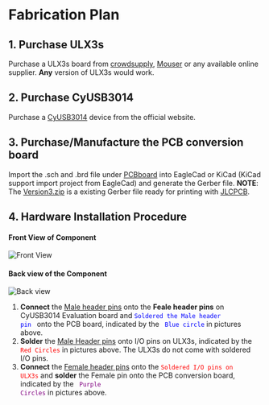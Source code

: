 
# Fabrication Plan

## 1. Purchase ULX3s
Purchase a ULX3s board from [crowdsupply](https://www.crowdsupply.com/radiona/ulx3s#products), [Mouser](https://www.mouser.com/c/?q=ulx3s) or any available online supplier. **Any** version of ULX3s would work.
## 2. Purchase CyUSB3014 
Purchase a [CyUSB3014]((https://www.infineon.com/cms/en/product/evaluation-boards/cyusb3kit-003/)) device from the official website.
## 3. Purchase/Manufacture the PCB conversion board
Import the .sch and .brd file under [PCBboard](./PCBboard/CypressToULX3sVersion3/) into EagleCad or KiCad (KiCad support import project from EagleCad) and generate the Gerber file.  **NOTE**: The [Version3.zip](./PCBboard/CypressToULX3sVersion3/Version3.zip) is a existing Gerber file ready for printing with [JLCPCB](https://jlcpcb.com/).


## 4. Hardware Installation Procedure
####  Front View of Component
![Front View](./ImageForDocumentation/FrontViewOfComponent-Instruction.png)
####  Back view of the Component
![Back view](./ImageForDocumentation/BackViewOfComponent-Instruction.png)

1. **Connect** the [Male header pins](https://www.amazon.com/dp/B0BX865TRT?ref=ppx_yo2ov_dt_b_product_details&th=1) onto the **Feale header pins** on CyUSB3014 Evaluation board and <code style="color:blue">Soldered the Male header pin </code> onto the PCB board, indicated by the <code style="color:blue"> Blue circle</code> in pictures above. 
2. **Solder** the [Male Header pins](https://www.amazon.com/dp/B09MYRVJ65/ref=sspa_dk_detail_0?pd_rd_i=B09MYRVJ65&pd_rd_w=lutMY&content-id=amzn1.sym.386c274b-4bfe-4421-9052-a1a56db557ab&pf_rd_p=386c274b-4bfe-4421-9052-a1a56db557ab&pf_rd_r=207ETTBWEP14CRV8V0CX&pd_rd_wg=HHOV7&pd_rd_r=2527f86b-39b5-4beb-b827-bb7b904f87ed&s=electronics&sp_csd=d2lkZ2V0TmFtZT1zcF9kZXRhaWxfdGhlbWF0aWM&th=1) onto I/O pins on ULX3s, indicated by the <code style="color:red"> Red Circles</code> in pictures above. The ULX3s do not come with soldered I/O pins.
3. **Connect** the [Female header pins](https://www.amazon.com/dp/B0BX865TRT?ref=ppx_yo2ov_dt_b_product_details&th=1) onto the  <code style="color:red">Soldered I/O pins on ULX3s</code> and **solder** the Female pin onto the PCB conversion board, indicated by the <code style="color:purple"> Purple Circles</code> in pictures above.
